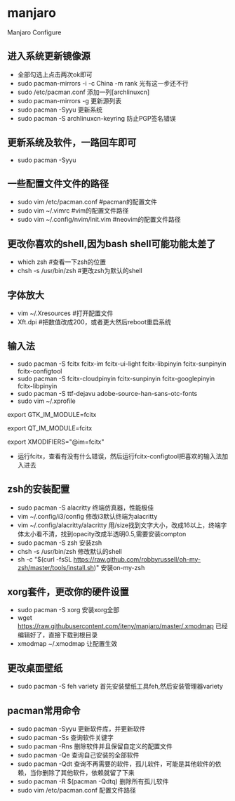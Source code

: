 # manjaro
Manjaro Configure

## 进入系统更新镜像源
- 全部勾选上点击两次ok即可
- sudo pacman-mirrors -i -c China -m rank  光有这一步还不行
- sudo /etc/pacman.conf  添加一列[archlinuxcn]
- sudo pacman-mirrors -g  更新源列表
- sudo pacman -Syyu  更新系统
- sudo pacman -S archlinuxcn-keyring  防止PGP签名错误

## 更新系统及软件，一路回车即可
- sudo pacman -Syyu
## 一些配置文件文件的路径
- sudo vim /etc/pacman.conf  #pacman的配置文件
- sudo vim ~/.vimrc  #vim的配置文件路径
- sudo vim ~/.config/nvim/init.vim  #neovim的配置文件路径
## 更改你喜欢的shell,因为bash shell可能功能太差了
- which zsh  #查看一下zsh的位置
- chsh -s /usr/bin/zsh  #更改zsh为默认的shell
## 字体放大
- vim ~/.Xresources  #打开配置文件
- Xft.dpi  #把数值改成200，或者更大然后reboot重启系统
## 输入法
- sudo pacman -S fcitx fcitx-im fcitx-ui-light fcitx-libpinyin fcitx-sunpinyin fcitx-configtool
- sudo pacman -S fcitx-cloudpinyin fcitx-sunpinyin fcitx-googlepinyin fcitx-libpinyin
- sudo pacman -S ttf-dejavu adobe-source-han-sans-otc-fonts
- sudo vim ~/.xprofile

export GTK_IM_MODULE=fcitx

export QT_IM_MODULE=fcitx

export XMODIFIERS="@im=fcitx"

- 运行fcitx，查看有没有什么错误，然后运行fcitx-configtool把喜欢的输入法加入进去
## zsh的安装配置
- sudo pacman -S alacritty  终端仿真器，性能极佳
- vim ~/.config/i3/config  修改i3默认终端为alacritty
- vim ~/.config/alacritty/alacritty  用/size找到文字大小，改成16以上，终端字体太小看不清，找到opacity改成半透明0.5,需要安装compton
- sudo pacman -S zsh 安装zsh
- chsh -s /usr/bin/zsh 修改默认的shell
- sh -c "$(curl -fsSL https://raw.github.com/robbyrussell/oh-my-zsh/master/tools/install.sh)"  安装on-my-zsh

## xorg套件，更改你的硬件设置
- sudo pacman -S xorg  安装xorg全部
- wget https://raw.githubusercontent.com/iteny/manjaro/master/.xmodmap  已经编辑好了，直接下载到根目录
- xmodmap ~/.xmodmap  让配置生效
## 更改桌面壁纸
- sudo pacman -S feh variety  首先安装壁纸工具feh,然后安装管理器variety
## pacman常用命令
- sudo pacman -Syyu 更新软件库，并更新软件
- sudo pacman -Ss 查询软件关键字
- sudo pacman -Rns 删除软件并且保留自定义的配置文件
- sudo pacman -Qe 查询自己安装的全部软件
- sudo pacman -Qdt 查询不再需要的软件，孤儿软件，可能是其他软件的依赖，当你删除了其他软件，依赖就留了下来
- sudo pacman -R $(pacman -Qdtq) 删除所有孤儿软件
- sudo vim /etc/pacman.conf 配置文件路径
